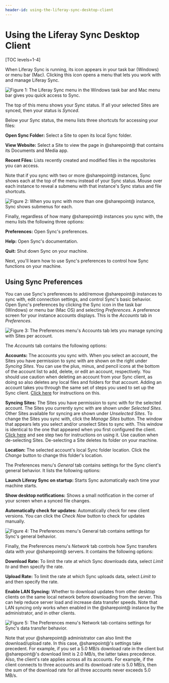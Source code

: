 ```yaml
---
header-id: using-the-liferay-sync-desktop-client
---
```


# Using the Liferay Sync Desktop Client

[TOC levels=1-4]

When Liferay Sync is running, its icon appears in your task bar (Windows) or menu 
bar (Mac). Clicking this icon opens a menu that lets you work with and manage 
Liferay Sync. 

![Figure 1: The Liferay Sync menu in the Windows task bar and Mac menu bar gives you quick access to Sync.](../../../../images/sync-toolbar-01.png)

The top of this menu shows your Sync status. If all your selected Sites are 
synced, then your status is *Synced*. 

Below your Sync status, the menu lists three shortcuts for accessing your 
files: 

**Open Sync Folder:** Select a Site to open its local Sync folder. 

**View Website:** Select a Site to view the page in @sharepoint@ that contains 
its Documents and Media app. 

**Recent Files:** Lists recently created and modified files in the 
repositories you can access. 

Note that if you sync with two or more @sharepoint@ instances, Sync shows each at 
the top of the menu instead of your Sync status. Mouse over each instance to 
reveal a submenu with that instance's Sync status and file shortcuts. 

![Figure 2: When you sync with more than one @sharepoint@ instance, Sync shows submenus for each.](../../../../images/sync-toolbar-02.png)

Finally, regardless of how many @sharepoint@ instances you sync with, the menu lists 
the following three options: 

**Preferences:** Open Sync's preferences. 

**Help:** Open Sync's documentation. 

**Quit:** Shut down Sync on your machine. 

Next, you'll learn how to use Sync's preferences to control how Sync functions 
on your machine. 

## Using Sync Preferences

You can use Sync's preferences to add/remove @sharepoint@ instances to sync with, 
edit connection settings, and control Sync's basic behavior. Open Sync's 
preferences by clicking the Sync icon in the task bar (Windows) or menu bar 
(Mac OS) and selecting *Preferences*. A preference screen for your instance 
accounts displays. This is the *Accounts* tab in *Preferences*. 

![Figure 3: The Preferences menu's *Accounts* tab lets you manage syncing with Sites per account.](../../../../images/sync-preferences-accounts-01.png)

The *Accounts* tab contains the following options:

**Accounts:** The accounts you sync with. When you select an account, the Sites
you have permission to sync with are shown on the right under *Syncing Sites*.
You can use the plus, minus, and pencil icons at the bottom of the account list
to add, delete, or edit an account, respectively. You should use caution when
deleting an account from your Sync client, as doing so also deletes any local
files and folders for that account. Adding an account takes you through the
same set of steps you used to set up the Sync client. [Click
here](/docs/7-2/user/-/knowledge_base/u/installing-and-configuring-the-desktop-liferay-sync-client#configuring-the-liferay-sync-desktop-client) 
for instructions on this. 

**Syncing Sites:** The Sites you have permission to sync with for the selected 
account. The Sites you currently sync with are shown under *Selected Sites*. 
Other Sites available for syncing are shown under *Unselected Sites*. To 
change the Sites you sync with, click the *Manage Sites* button. The window 
that appears lets you select and/or unselect Sites to sync with. This window 
is identical to the one that appeared when you first configured the client. 
[Click here](/docs/7-2/user/-/knowledge_base/u/installing-and-configuring-the-desktop-liferay-sync-client#configuring-the-liferay-sync-desktop-client) 
and see step two for instructions on using it. Use caution when de-selecting
Sites. De-selecting a Site deletes its folder on your machine. 

**Location:** The selected account's local Sync folder location. Click the 
*Change* button to change this folder's location. 

The Preferences menu's *General* tab contains settings for the Sync client's 
general behavior. It lists the following options: 

**Launch Liferay Sync on startup:** Starts Sync automatically each time your 
machine starts. 

**Show desktop notifications:** Shows a small notification in the corner of 
your screen when a synced file changes. 

**Automatically check for updates:** Automatically check for new client 
versions. You can click the *Check Now* button to check for updates manually. 

![Figure 4: The Preferences menu's *General* tab contains settings for Sync's general behavior.](../../../../images/sync-preferences-general-01.png)

Finally, the Preferences menu's *Network* tab controls how Sync transfers data
with your @sharepoint@ servers. It contains the following options: 

**Download Rate:** To limit the rate at which Sync downloads data, select 
*Limit to* and then specify the rate. 

**Upload Rate:** To limit the rate at which Sync uploads data, select 
*Limit to* and then specify the rate. 

**Enable LAN Syncing:** Whether to download updates from other desktop clients 
on the same local network before downloading from the server. This can help 
reduce server load and increase data transfer speeds. Note that LAN syncing 
only works when enabled in the @sharepoint@ instance by the administrator, and in 
other clients. 

![Figure 5: The Preferences menu's *Network* tab contains settings for Sync's data transfer behavior.](../../../../images/sync-desktop-prefs-network.png)

Note that your @sharepoint@ administrator can also limit the download/upload rate.
In this case, @sharepoint@'s settings take precedent. For example, if you set
a 5.0 MB/s download rate in the client but @sharepoint@'s download limit is 2.0
MB/s, the latter takes precedence. Also, the client's rate applies across all
its accounts. For example, if the client connects to three accounts and its
download rate is 5.0 MB/s, then the sum of the download rate for all three
accounts never exceeds 5.0 MB/s. 
